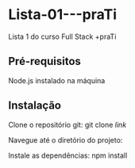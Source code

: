 # Lista-01---praTi
Lista 1 do curso Full Stack +praTi

## Pré-requisitos
  Node.js instalado na máquina

## Instalação
  Clone o repositório git: git clone *link*
  
  Navegue até o diretório do projeto:
  
  Instale as dependências: npm install
